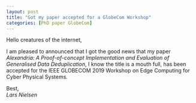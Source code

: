 ```yaml
---
layout: post
title: "Got my paper accepted for a GlobeCom Workshop"
categories: [PhD paper GlobeCom]
---
```


Hello creatures of the internet, 

I am pleased to announced that I got the good news that my paper
_Alexandria: A Proof-of-concept Implementation and Evaluation of
Generalised Data Deduplication_, I know the title is a mouth full, has
been accepted for the IEEE GLOBECOM 2019 Workshop on Edge Computing
for Cyber Physical Systems.

Best, <br />
_Lars Nielsen_
